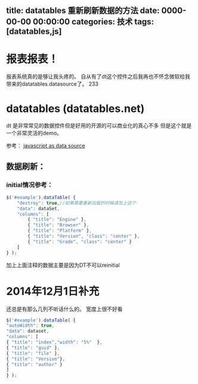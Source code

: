 title: datatables 重新刷新数据的方法
date: 0000-00-00 00:00:00
categories: 技术
tags: [datatables,js] 
---
# 报表报表！
报表系统真的是够让我头疼的。
自从有了dt这个控件之后我再也不怀念微软给我带来的datatables.datasource了。
233

# datatables (datatables.net)
dt 是非常常见的数据控件但是好用的开源的可以商业化的真心不多
但是这个就是一个非常灵活的demo。

参考：
[javascript as data source](http://www.datatables.net/examples/data_sources/js_array.html)

## 数据刷新：

### initial情况参考：
```javascript
$('#example').dataTable( {
    "destroy": true,//如果需要重新加载的时候请加上这个
    "data": dataSet,
    "columns": [
        { "title": "Engine" },
        { "title": "Browser" },
        { "title": "Platform" },
        { "title": "Version", "class": "center" },
        { "title": "Grade", "class": "center" }
    ]
} );
```
加上上面注释的数据主要是因为DT不可以reinitial

# 2014年12月1日补充

还总是有那么几列不听话什么的。
宽度上很不好看
```javascript
$('#example').dataTable( {
"autoWidth": true,
"data": dataset,
"columns": [
{ "title": "index","width": "5%"  },
{ "title": "guid" },
{ "title": "file" },
{ "title": "Version"},
{ "title": "author" }
]
} );
```
